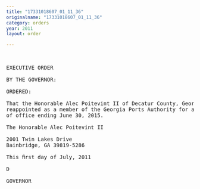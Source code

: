 ```yaml
---
title: "17331018607_01_11_36"
originalname: "17331018607_01_11_36"
category: orders
year: 2011
layout: order

---
```

<pre>
 

EXECUTIVE ORDER

BY THE GOVERNOR:

ORDERED:

That the Honorable Alec Poitevint II of Decatur County, Georgia, is
reappointed as a member of the Georgia Ports Authority for a term
of office ending June 30, 2015.

The Honorable Alec Poitevint II

2001 Twin Lakes Drive
Bainbridge, GA 39819-5286

This ﬁrst day of July, 2011

D

GOVERNOR

</pre>
